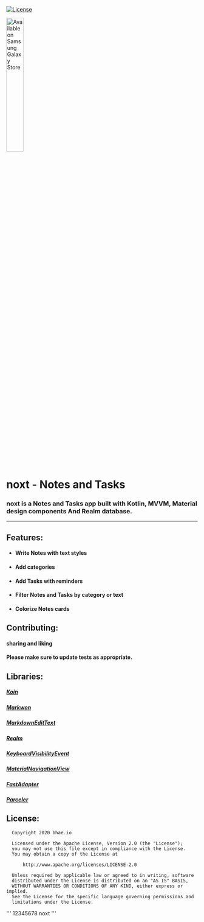 [![License](https://img.shields.io/badge/License-Apache%202.0-blue.svg)](https://opensource.org/licenses/Apache-2.0)

<a href="https://play.google.com/store/apps/details?id=com.noxt"><img src="https://raw.githubusercontent.com/steverichey/google-play-badge-svg/master/img/en_get.svg" width="30%" alt="Available on Samsung Galaxy Store" style="max-width: 100%; height: auto;"></a>
# noxt - Notes and Tasks

### noxt is a Notes and Tasks app built with Kotlin, MVVM, Material design components And Realm database.
----
## Features:
- #### Write Notes with text styles
- #### Add categories 
- #### Add Tasks with reminders
- #### Filter Notes and Tasks by category or text
- #### Colorize Notes cards

## Contributing:
#### sharing and liking
#### Please make sure to update tests as appropriate.
## Libraries:
##### [Koin](https://www.google.com/url?sa=t&rct=j&q=&esrc=s&source=web&cd=&cad=rja&uact=8&ved=2ahUKEwjew5TLzoDrAhUKTBUIHf4fC00QFjAAegQIARAB&url=https%3A%2F%2Fgithub.com%2FInsertKoinIO%2Fkoin&usg=AOvVaw1s3Qoji50zT-ljqY3ZujWp)
##### [Markwon](https://www.google.com/url?sa=t&rct=j&q=&esrc=s&source=web&cd=&cad=rja&uact=8&ved=2ahUKEwie8PPhzYDrAhX-SBUIHWuKC9gQFjAAegQIBxAB&url=https%3A%2F%2Fgithub.com%2Fnoties%2FMarkwon&usg=AOvVaw3WGU1V5UI1ayfsV538PEGN)
##### [MarkdownEditText](https://github.com/YahiaAngelo/MarkdownEditText)
##### [Realm](https://www.google.com/url?sa=t&rct=j&q=&esrc=s&source=web&cd=&cad=rja&uact=8&ved=2ahUKEwiN0NbpzoDrAhUAQhUIHSGnDkYQFjAFegQIAxAB&url=https%3A%2F%2Frealm.io%2Fdocs%2Fkotlin%2Flatest%2F&usg=AOvVaw2TXgpLC6zfKR3PlSEnkQlY)
##### [KeyboardVisibilityEvent](https://github.com/yshrsmz/KeyboardVisibilityEvent)
##### [MaterialNavigationView](https://github.com/PatilShreyas/MaterialNavigationView-Android)
##### [FastAdapter](https://github.com/mikepenz/FastAdapter)
##### [Parceler](https://www.google.com/url?sa=t&rct=j&q=&esrc=s&source=web&cd=&cad=rja&uact=8&ved=2ahUKEwizkJTBzYDrAhWrShUIHcTzBGoQFjAAegQIARAB&url=https%3A%2F%2Fgithub.com%2Fjohncarl81%2Fparceler&usg=AOvVaw2D9MCHst-nzAYbIQe0tCNQ)

## License: 
```
  Copyright 2020 bhae.io

  Licensed under the Apache License, Version 2.0 (the "License");
  you may not use this file except in compliance with the License.
  You may obtain a copy of the License at

      http://www.apache.org/licenses/LICENSE-2.0

  Unless required by applicable law or agreed to in writing, software
  distributed under the License is distributed on an "AS IS" BASIS,
  WITHOUT WARRANTIES OR CONDITIONS OF ANY KIND, either express or implied.
  See the License for the specific language governing permissions and
  limitations under the License.
```

'''
12345678
noxt
'''
